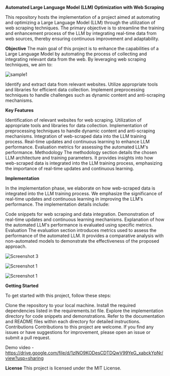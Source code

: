 **Automated Large Language Model (LLM) Optimization with Web Scraping**

This repository hosts the implementation of a project aimed at automating and optimizing a Large Language Model (LLM) through the utilization of web scraping techniques. The primary objective is to streamline the training and enhancement process of the LLM by integrating real-time data from web sources, thereby ensuring continuous improvement and adaptability.

**Objective**
The main goal of this project is to enhance the capabilities of a Large Language Model by automating the process of collecting and integrating relevant data from the web. By leveraging web scraping techniques, we aim to:

![sample1](https://github.com/kailash3113/Automation-Of-LLM-Model-LLAMA--2-Using-Web-Scraping/assets/76155912/b645960e-87eb-46b7-be9b-8059ee43271c)


Identify and extract data from relevant websites.
Utilize appropriate tools and libraries for efficient data collection.
Implement preprocessing techniques to handle challenges such as dynamic content and anti-scraping mechanisms.

**Key Features**

Identification of relevant websites for web scraping.
Utilization of appropriate tools and libraries for data collection.
Implementation of preprocessing techniques to handle dynamic content and anti-scraping mechanisms.
Integration of web-scraped data into the LLM training process.
Real-time updates and continuous learning to enhance LLM performance.
Evaluation metrics for assessing the automated LLM's performance.
Methodology
The methodology section details the chosen LLM architecture and training parameters. It provides insights into how web-scraped data is integrated into the LLM training process, emphasizing the importance of real-time updates and continuous learning.

**Implementation**

In the implementation phase, we elaborate on how web-scraped data is integrated into the LLM training process. We emphasize the significance of real-time updates and continuous learning in improving the LLM's performance. The implementation details include:

Code snippets for web scraping and data integration.
Demonstration of real-time updates and continuous learning mechanisms.
Explanation of how the automated LLM's performance is evaluated using specific metrics.
Evaluation
The evaluation section introduces metrics used to assess the performance of the automated LLM. It provides a comparative analysis with non-automated models to demonstrate the effectiveness of the proposed approach.

![Screenshot 3](https://github.com/kailash3113/Automation-Of-LLM-Model-LLAMA--2-Using-Web-Scraping/assets/76155912/ea80b65b-e118-4dc2-be17-4609f6b63b3f)

![Screenshot 1](https://github.com/kailash3113/Automation-Of-LLM-Model-LLAMA--2-Using-Web-Scraping/assets/76155912/a66d32f9-85bf-4bac-a616-77061be15b2a)

![Screenshot 1](https://github.com/kailash3113/Automation-Of-LLM-Model-LLAMA--2-Using-Web-Scraping/assets/76155912/dd34b7ae-94d8-4724-88c4-d60c59b0a8b5)


**Getting Started**

To get started with this project, follow these steps:

Clone the repository to your local machine.
Install the required dependencies listed in the requirements.txt file.
Explore the implementation directory for code snippets and demonstrations.
Refer to the documentation and README files within each directory for detailed instructions.
Contributions
Contributions to this project are welcome. If you find any issues or have suggestions for improvement, please open an issue or submit a pull request.

Demo video - https://drive.google.com/file/d/1zlNO9KODesCDTDQwV99YeG_xabckYpNr/view?usp=sharing

**License**
This project is licensed under the MIT License.
